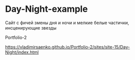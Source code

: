 # Day-Night-example
 
Сайт с фичей змены дня и ночи и мелкие белые частички, инсценирующие звезды

Portfolio-2

https://vladimirsaenko.github.io/Portfolio-2/sites/site-15/Day-Night/index.html
